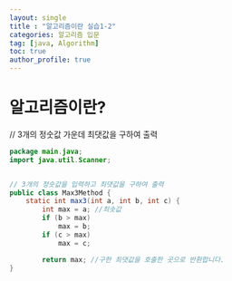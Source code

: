 ```yaml
---
layout: single
title : "알고리즘이란 실습1-2"
categories: 알고리즘 입문
tag: [java, Algorithm]
toc: true
author_profile: true
---
```


# 알고리즘이란?

// 3개의 정숫값 가운데 최댓값을 구하여 출력

``` java
package main.java;
import java.util.Scanner;


// 3개의 정숫값을 입력하고 최댓값을 구하여 출력
public class Max3Method {
    static int max3(int a, int b, int c) {
        int max = a; //최솟값
        if (b > max)
            max = b;
        if (c > max)
            max = c;

        return max; //구한 최댓값을 호출한 곳으로 반환합니다.
}

```



